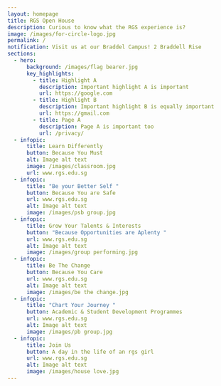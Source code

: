 ```yaml
---
layout: homepage
title: RGS Open House
description: Curious to know what the RGS experience is?
image: /images/for-circle-logo.jpg
permalink: /
notification: Visit us at our Braddel Campus! 2 Braddell Rise
sections:
  - hero:
      background: /images/flag bearer.jpg
      key_highlights:
        - title: Highlight A
          description: Important highlight A is important
          url: https://google.com
        - title: Highlight B
          description: Important highlight B is equally important
          url: https://gmail.com
        - title: Page A
          description: Page A is important too
          url: /privacy/
  - infopic:
      title: Learn Differently
      button: Because You Must
      alt: Image alt text
      image: /images/classroom.jpg
      url: www.rgs.edu.sg
  - infopic:
      title: "Be your Better Self "
      button: Because You are Safe
      url: www.rgs.edu.sg
      alt: Image alt text
      image: /images/psb group.jpg
  - infopic:
      title: Grow Your Talents & Interests
      button: "Because Opportunities are Aplenty "
      url: www.rgs.edu.sg
      alt: Image alt text
      image: /images/group performing.jpg
  - infopic:
      title: Be The Change
      button: Because You Care
      url: www.rgs.edu.sg
      alt: Image alt text
      image: /images/be the change.jpg
  - infopic:
      title: "Chart Your Journey "
      button: Academic & Student Development Programmes
      url: www.rgs.edu.sg
      alt: Image alt text
      image: /images/pb group.jpg
  - infopic:
      title: Join Us
      button: A day in the life of an rgs girl
      url: www.rgs.edu.sg
      alt: Image alt text
      image: /images/house love.jpg
---
```


